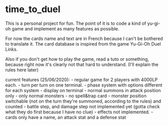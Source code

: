 # time_to_duel
This is a personal project for fun. The point of it is to code a kind of yu-gi-oh game and implement as many features as possible.

For now the cards name and text are in French because I can't be bothered to translate it.
The card database is inspired from the game Yu-Gi-Oh Duel Links.

Also if you don't get how to play the game, read a tuto or something, because right now it's clearly not that hard to understand. (I'll explain the rules here later)

current features (25/06/2020):
    - regular game for 2 players with 4000LP each.
    - turn per turn on one terminal.
    - phase system with options different for each system
    - display on terminal
    - normal summons in attack position only
    - only normal monsters
    - no spell&trap card
    - monster position switchable (not on the turn they're summoned, according to the rules) and counted
    - battle step, and damage step not implemented yet (gotta check what they do first because I have no clue)
    - effects not implemented.
    - cards only have a name, an attack stat and a defense stat 